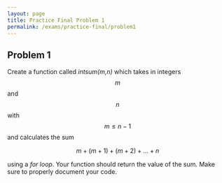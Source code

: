 ```yaml
---
layout: page
title: Practice Final Problem 1
permalink: /exams/practice-final/problem1
---
```


## Problem 1

Create a function called *intsum(m,n)* which takes in integers $$m$$ and $$n$$ with $$m\leq n-1$$ and calculates the sum

$$m + (m + 1) + (m+2) + \dots + n$$

using a *for loop*.  Your function should return the value of the sum.
Make sure to properly document your code.

